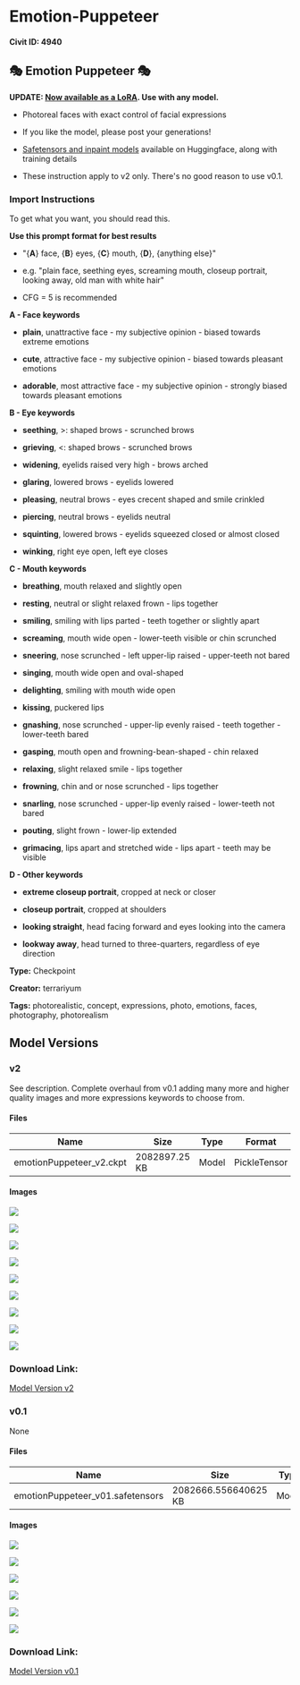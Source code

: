 # Emotion-Puppeteer

#### Civit ID: 4940

<h2>🎭 Emotion Puppeteer 🎭</h2><p></p><p><strong>UPDATE:  </strong><a rel="ugc" href="https://civitai.com/models/11998/emotion-puppeteer-lora"><strong>Now available as a LoRA</strong></a><strong>.  Use with any model.</strong></p><p></p><ul><li><p>Photoreal faces with exact control of facial expressions</p></li><li><p>If you like the model, please post your generations!</p></li><li><p><a target="_blank" rel="ugc" href="https://huggingface.co/mattthew/emotion-puppeteer-v2">Safetensors and inpaint models</a> available on Huggingface, along with training details</p></li><li><p>These instruction apply to v2 only. There's no good reason to use v0.1.</p></li></ul><p></p><h3>Import Instructions</h3><p>To get what you want, you should read this.</p><p></p><p><strong>Use this prompt format for best results</strong></p><ul><li><p>"{<strong>A</strong>} face, {<strong>B</strong>} eyes, {<strong>C</strong>} mouth, {<strong>D</strong>}, {anything else}"</p></li><li><p>e.g. "plain face, seething eyes, screaming mouth, closeup portrait, looking away, old man with white hair"</p></li><li><p>CFG = 5 is recommended</p></li></ul><p></p><p><strong>A - Face keywords</strong></p><ul><li><p><strong>plain</strong>, unattractive face - my subjective opinion - biased towards extreme emotions</p></li><li><p><strong>cute</strong>, attractive face - my subjective opinion - biased towards pleasant emotions</p></li><li><p><strong>adorable</strong>, most attractive face - my subjective opinion - strongly biased towards pleasant emotions</p></li></ul><p></p><p><strong>B - Eye keywords</strong></p><ul><li><p><strong>seething</strong>, &gt;: shaped brows - scrunched brows</p></li><li><p><strong>grieving</strong>, &lt;: shaped brows - scrunched brows</p></li><li><p><strong>widening</strong>, eyelids raised very high - brows arched</p></li><li><p><strong>glaring</strong>, lowered brows - eyelids lowered</p></li><li><p><strong>pleasing</strong>, neutral brows - eyes crecent shaped and smile crinkled</p></li><li><p><strong>piercing</strong>, neutral brows - eyelids neutral</p></li><li><p><strong>squinting</strong>, lowered brows - eyelids squeezed closed or almost closed</p></li><li><p><strong>winking</strong>, right eye open, left eye closes</p></li></ul><p></p><p><strong>C - Mouth keywords</strong></p><ul><li><p><strong>breathing</strong>, mouth relaxed and slightly open</p></li><li><p><strong>resting</strong>, neutral or slight relaxed frown - lips together</p></li><li><p><strong>smiling</strong>, smiling with lips parted - teeth together or slightly apart</p></li><li><p><strong>screaming</strong>, mouth wide open - lower-teeth visible or chin scrunched</p></li><li><p><strong>sneering</strong>, nose scrunched - left upper-lip raised - upper-teeth not bared</p></li><li><p><strong>singing</strong>, mouth wide open and oval-shaped</p></li><li><p><strong>delighting</strong>, smiling with mouth wide open</p></li><li><p><strong>kissing</strong>, puckered lips</p></li><li><p><strong>gnashing</strong>, nose scrunched - upper-lip evenly raised - teeth together - lower-teeth bared</p></li><li><p><strong>gasping</strong>, mouth open and frowning-bean-shaped - chin relaxed</p></li><li><p><strong>relaxing</strong>, slight relaxed smile - lips together</p></li><li><p><strong>frowning</strong>, chin and or nose scrunched - lips together</p></li><li><p><strong>snarling</strong>, nose scrunched - upper-lip evenly raised - lower-teeth not bared</p></li><li><p><strong>pouting</strong>, slight frown - lower-lip extended</p></li><li><p><strong>grimacing</strong>, lips apart and stretched wide - lips apart - teeth may be visible</p></li></ul><p></p><p><strong>D - Other keywords</strong></p><ul><li><p><strong>extreme closeup portrait</strong>, cropped at neck or closer</p></li><li><p><strong>closeup portrait</strong>, cropped at shoulders</p></li><li><p><strong>looking straight</strong>, head facing forward and eyes looking into the camera</p></li><li><p><strong>lookway away</strong>, head turned to three-quarters, regardless of eye direction</p></li></ul>

**Type:** Checkpoint

**Creator:** terrariyum

**Tags:** photorealistic, concept, expressions, photo, emotions, faces, photography, photorealism

## Model Versions

### v2

<p>See description.  Complete overhaul from v0.1 adding many more and higher quality images and more expressions keywords to choose from.</p>

#### Files

| Name | Size | Type | Format | Download Url | AutoV1 | AutoV2 | SHA256 | CRC32 | BLAKE3 |
| --- | --- | --- | --- | --- | --- | --- | --- | --- | --- |
| emotionPuppeteer_v2.ckpt | 2082897.25 KB | Model | PickleTensor | https://civitai.com/api/download/models/10665 | 6A0CAF65 | EEC10B6DB7 | EEC10B6DB747C88183ADD88EBFB9912B35003D821F99CCC842FA5ACE8A6DBC3B | 45A2B2EE | E7FED3F0F563FAF86108D39B0EFB7F6B302A2A37B6A6A8D779692FE995EE3FD3 |

#### Images

<p><img src="https://image.civitai.com/xG1nkqKTMzGDvpLrqFT7WA/bb25377e-29c3-4735-9630-cc308bdd0400/width=450/103456.jpeg" /></p>

<p><img src="https://image.civitai.com/xG1nkqKTMzGDvpLrqFT7WA/14aaade3-17b8-45ab-fc79-35460dc3dc00/width=450/103455.jpeg" /></p>

<p><img src="https://image.civitai.com/xG1nkqKTMzGDvpLrqFT7WA/1c79bc55-9d60-4dcc-3f9b-674ab533af00/width=450/103454.jpeg" /></p>

<p><img src="https://image.civitai.com/xG1nkqKTMzGDvpLrqFT7WA/2bdabfbe-421d-4f7d-b77e-334889253c00/width=450/103453.jpeg" /></p>

<p><img src="https://image.civitai.com/xG1nkqKTMzGDvpLrqFT7WA/83f153cd-4845-4610-aedf-1ff942251c00/width=450/103452.jpeg" /></p>

<p><img src="https://image.civitai.com/xG1nkqKTMzGDvpLrqFT7WA/18903010-06e4-40c7-90e1-4babd8571a00/width=450/103451.jpeg" /></p>

<p><img src="https://image.civitai.com/xG1nkqKTMzGDvpLrqFT7WA/372a2804-e0e5-42d2-ccdf-350d6703b100/width=450/103450.jpeg" /></p>

<p><img src="https://image.civitai.com/xG1nkqKTMzGDvpLrqFT7WA/e6b5dce0-4447-4f42-8faa-6371334b1b00/width=450/103449.jpeg" /></p>

<p><img src="https://image.civitai.com/xG1nkqKTMzGDvpLrqFT7WA/2fad425b-07d7-4f82-aac1-d35767ade400/width=450/103448.jpeg" /></p>

### Download Link:

[Model Version v2](https://civitai.com/api/download/models/10665)

### v0.1

None

#### Files

| Name | Size | Type | Format | Download Url | AutoV1 | AutoV2 | SHA256 | CRC32 | BLAKE3 |
| --- | --- | --- | --- | --- | --- | --- | --- | --- | --- |
| emotionPuppeteer_v01.safetensors | 2082666.556640625 KB | Model | SafeTensor | https://civitai.com/api/download/models/5692 | B90384A4 | 6D78C8FE3E | 6D78C8FE3ED095EF854F7F186F652B73B0DBD462C5E9783659FD384E7A256D03 | C508EA7E | 7D69A5E9C5447F48F2ADB7944833C977F8C2221B0F0CCF1811174802BB29ED2F |

#### Images

<p><img src="https://image.civitai.com/xG1nkqKTMzGDvpLrqFT7WA/ddbb4bdd-34e1-445b-fbb6-1e61ba1e3800/width=450/46479.jpeg" /></p>

<p><img src="https://image.civitai.com/xG1nkqKTMzGDvpLrqFT7WA/76b11c9f-5e46-4e4a-633c-b9cc8d846900/width=450/46484.jpeg" /></p>

<p><img src="https://image.civitai.com/xG1nkqKTMzGDvpLrqFT7WA/be556e02-90c6-4261-ecf3-e223ad119f00/width=450/46483.jpeg" /></p>

<p><img src="https://image.civitai.com/xG1nkqKTMzGDvpLrqFT7WA/8485eff1-3228-4958-cae5-29698da43700/width=450/46482.jpeg" /></p>

<p><img src="https://image.civitai.com/xG1nkqKTMzGDvpLrqFT7WA/f0bad951-f2a4-41c3-e96f-0ddb22707500/width=450/46481.jpeg" /></p>

<p><img src="https://image.civitai.com/xG1nkqKTMzGDvpLrqFT7WA/529c4a3e-699f-4690-07f2-4dcfc32cd200/width=450/46480.jpeg" /></p>

### Download Link:

[Model Version v0.1](https://civitai.com/api/download/models/5692)

